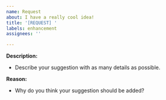 ```yaml
---
name: Request
about: I have a really cool idea!
title: '[REQUEST] '
labels: enhancement
assignees: ''

---
```


**Description:**
- Describe your suggestion with as many details as possible.

**Reason:**
- Why do you think your suggestion should be added?
